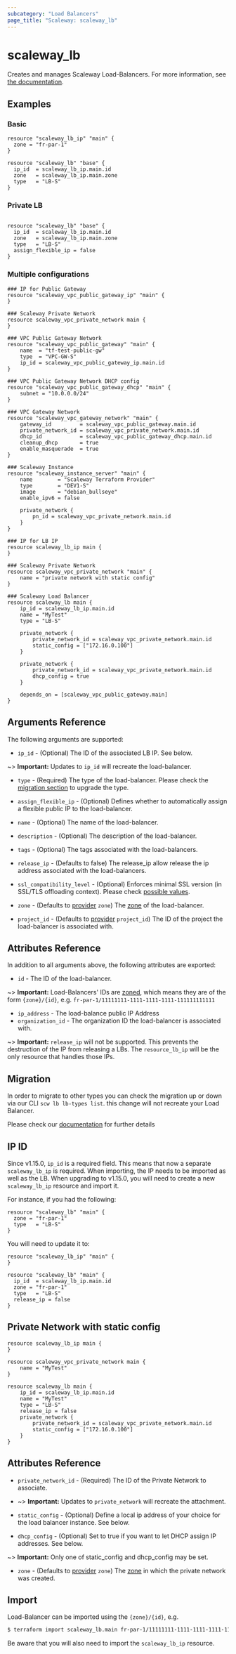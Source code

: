 ```yaml
---
subcategory: "Load Balancers"
page_title: "Scaleway: scaleway_lb"
---
```


# scaleway_lb

Creates and manages Scaleway Load-Balancers.
For more information, see [the documentation](https://www.scaleway.com/en/developers/api/load-balancer/zoned-api).

## Examples

### Basic

```hcl
resource "scaleway_lb_ip" "main" {
  zone = "fr-par-1"
}

resource "scaleway_lb" "base" {
  ip_id  = scaleway_lb_ip.main.id
  zone   = scaleway_lb_ip.main.zone
  type   = "LB-S"
}
```

### Private LB

```hcl

resource "scaleway_lb" "base" {
  ip_id  = scaleway_lb_ip.main.id
  zone   = scaleway_lb_ip.main.zone
  type   = "LB-S"
  assign_flexible_ip = false
}
```

### Multiple configurations

```hcl
### IP for Public Gateway
resource "scaleway_vpc_public_gateway_ip" "main" {
}

### Scaleway Private Network
resource scaleway_vpc_private_network main {
}

### VPC Public Gateway Network
resource "scaleway_vpc_public_gateway" "main" {
    name  = "tf-test-public-gw"
    type  = "VPC-GW-S"
    ip_id = scaleway_vpc_public_gateway_ip.main.id
}

### VPC Public Gateway Network DHCP config
resource "scaleway_vpc_public_gateway_dhcp" "main" {
    subnet = "10.0.0.0/24"
}

### VPC Gateway Network
resource "scaleway_vpc_gateway_network" "main" {
    gateway_id         = scaleway_vpc_public_gateway.main.id
    private_network_id = scaleway_vpc_private_network.main.id
    dhcp_id            = scaleway_vpc_public_gateway_dhcp.main.id
    cleanup_dhcp       = true
    enable_masquerade  = true
}

### Scaleway Instance
resource "scaleway_instance_server" "main" {
    name        = "Scaleway Terraform Provider"
    type        = "DEV1-S"
    image       = "debian_bullseye"
    enable_ipv6 = false

    private_network {
        pn_id = scaleway_vpc_private_network.main.id
    }
}

### IP for LB IP
resource scaleway_lb_ip main {
}

### Scaleway Private Network
resource scaleway_vpc_private_network "main" {
    name = "private network with static config"
}

### Scaleway Load Balancer
resource scaleway_lb main {
    ip_id = scaleway_lb_ip.main.id
    name = "MyTest"
    type = "LB-S"

    private_network {
        private_network_id = scaleway_vpc_private_network.main.id
        static_config = ["172.16.0.100"]
    }

    private_network {
        private_network_id = scaleway_vpc_private_network.main.id
        dhcp_config = true
    }

    depends_on = [scaleway_vpc_public_gateway.main]
}
```

## Arguments Reference

The following arguments are supported:

- `ip_id` - (Optional) The ID of the associated LB IP. See below.

~> **Important:** Updates to `ip_id` will recreate the load-balancer.

- `type` - (Required) The type of the load-balancer. Please check the [migration section](#migration) to upgrade the type.

- `assign_flexible_ip` - (Optional) Defines whether to automatically assign a flexible public IP to the load-balancer.

- `name` - (Optional) The name of the load-balancer.

- `description` - (Optional) The description of the load-balancer.

- `tags` - (Optional) The tags associated with the load-balancers.

- `release_ip` - (Defaults to false) The release_ip allow release the ip address associated with the load-balancers.

- `ssl_compatibility_level` - (Optional) Enforces minimal SSL version (in SSL/TLS offloading context). Please check [possible values](https://www.scaleway.com/en/developers/api/load-balancer/zoned-api/#path-load-balancer-create-a-load-balancer).

- `zone` - (Defaults to [provider](../index.md#zone) `zone`) The [zone](../guides/regions_and_zones.md#zones) of the load-balancer.

- `project_id` - (Defaults to [provider](../index.md#project_id) `project_id`) The ID of the project the load-balancer is associated with.

## Attributes Reference

In addition to all arguments above, the following attributes are exported:

- `id` - The ID of the load-balancer.

~> **Important:** Load-Balancers' IDs are [zoned](../guides/regions_and_zones.md#resource-ids), which means they are of the form `{zone}/{id}`, e.g. `fr-par-1/11111111-1111-1111-1111-111111111111`

- `ip_address` -  The load-balance public IP Address
- `organization_id` - The organization ID the load-balancer is associated with.

~> **Important:** `release_ip` will not be supported. This prevents the destruction of the IP from releasing a LBs.
The `resource_lb_ip` will be the only resource that handles those IPs.

## Migration

In order to migrate to other types you can check the migration up or down via our CLI `scw lb lb-types list`.
this change will not recreate your Load Balancer.

Please check our [documentation](https://www.scaleway.com/en/developers/api/load-balancer/zoned-api/#path-load-balancer-migrate-a-load-balancer) for further details

## IP ID

Since v1.15.0, `ip_id` is a required field. This means that now a separate `scaleway_lb_ip` is required.
When importing, the IP needs to be imported as well as the LB.
When upgrading to v1.15.0, you will need to create a new `scaleway_lb_ip` resource and import it.

For instance, if you had the following:

```hcl
resource "scaleway_lb" "main" {
  zone = "fr-par-1"
  type   = "LB-S"
}
```

You will need to update it to:

```hcl
resource "scaleway_lb_ip" "main" {
}

resource "scaleway_lb" "main" {
  ip_id  = scaleway_lb_ip.main.id
  zone = "fr-par-1"
  type   = "LB-S"
  release_ip = false
}
```

## Private Network with static config

```hcl
resource scaleway_lb_ip main {
}

resource scaleway_vpc_private_network main {
    name = "MyTest"
}

resource scaleway_lb main {
    ip_id = scaleway_lb_ip.main.id
    name = "MyTest"
    type = "LB-S"
    release_ip = false
    private_network {
        private_network_id = scaleway_vpc_private_network.main.id
        static_config = ["172.16.0.100"]
    }
}
```

## Attributes Reference

- `private_network_id` - (Required) The ID of the Private Network to associate.

- ~> **Important:** Updates to `private_network` will recreate the attachment.

- `static_config` - (Optional) Define a local ip address of your choice for the load balancer instance. See below.

- `dhcp_config` - (Optional) Set to true if you want to let DHCP assign IP addresses. See below.

~> **Important:**  Only one of static_config and dhcp_config may be set.

- `zone` - (Defaults to [provider](../index.md#zone) `zone`) The [zone](../guides/regions_and_zones.md#zones) in which the private network was created.


## Import

Load-Balancer can be imported using the `{zone}/{id}`, e.g.

```bash
$ terraform import scaleway_lb.main fr-par-1/11111111-1111-1111-1111-111111111111
```

Be aware that you will also need to import the `scaleway_lb_ip` resource.
